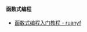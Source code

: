 #### **函数式编程**

* [函数式编程入门教程 - ruanyf](http://www.ruanyifeng.com/blog/2017/02/fp-tutorial.html)

```

```



